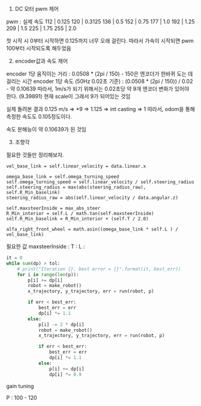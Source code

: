 1. DC 모터 pwm 제어

pwm : 실제 속도
112 | 0.125
120 | 0.3125
136 | 0.5
152 | 0.75
177 | 1.0
192 | 1.25
209 | 1.5
225 | 1.75
255 | 2.0

첫 시작 시 0부터 시작하면 0.125까지 너무 오래 걸린다.
따라서 가속이 시작되면 pwm 100부터 시작되도록 해두었음

2. encoder값과 속도 제어

encoder 1당 움직이는 거리 : 0.0508 * (2pi / 150) - 150은 엔코더가 한바퀴 도는 데 걸리는 시간
encoder 1당 속도 (50Hz 0.02초 기준) :  (0.0508 * (2pi / 150)) / 0.02 - 약 0.10639
따라서, 1m/s가 되기 위해서는 0.02초당 약 9개 엔코더 변화가 있어야 한다. (9.39891)
현재 scale이 그래서 9가 되어있는 것임

실제 돌려본 결과
0.125 m/s => *9 => 1.125 => int casting => 1 따라서, odom을 통해 측정한 속도도 0.105정도이다.

속도 분해능이 약 0.10639가 된 것임

3. 조향각

필요한 것들만 정리해보자.

```
vel_base_link = self.linear_velocity = data.linear.x

omega_base_link = self.omega_turning_speed
self.omega_turning_speed = self.linear_velocity / self.steering_radius
self.steering_radius = max(abs(steering_radius_raw), self.R_Min_baselink)
steering_radius_raw = abs(self.linear_velocity / data.angular.z)

self.maxsteerInside = max_abs_steer
R_Min_interior = self.L / math.tan(self.maxsteerInside)
self.R_Min_baselink = R_Min_interior + (self.T / 2.0)

alfa_right_front_wheel = math.asin((omega_base_link * self.L ) / vel_base_link)
```

필요한 값
maxsteerInside : 
T : 
L : 

```python
it = 0
while sum(dp) > tol:
    # print("Iteration {}, best error = {}".format(it, best_err))
    for i in range(len(p)):
        p[i] += dp[i]
        robot = make_robot()
        x_trajectory, y_trajectory, err = run(robot, p)

        if err < best_err:
            best_err = err
            dp[i] *= 1.1
        else:
            p[i] -= 2 * dp[i]
            robot = make_robot()
            x_trajectory, y_trajectory, err = run(robot, p)

            if err < best_err:
                best_err = err
                dp[i] *= 1.1
            else:
                p[i] += dp[i]
                dp[i] *= 0.9
```

gain tuning

P : 100 - 120 